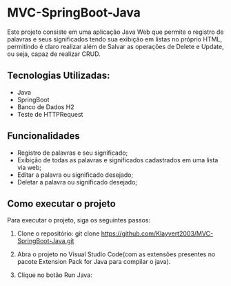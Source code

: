 # MVC-SpringBoot-Java

Este projeto consiste em uma aplicação Java Web que permite o registro de palavras e seus significados tendo sua exibição em listas no próprio HTML, permitindo é claro realizar além de Salvar as operações de Delete e Update, ou seja, capaz de realizar CRUD.

## Tecnologias Utilizadas:
- Java
- SpringBoot
- Banco de Dados H2
- Teste de HTTPRequest

## Funcionalidades
- Registro de palavras e seu significado;
- Exibição de todas as palavras e significados cadastrados em uma lista via web;
- Editar a palavra ou significado desejado;
- Deletar a palavra ou significado desejado;

## Como executar o projeto

Para executar o projeto, siga os seguintes passos:

1. Clone o repositório:
git clone https://github.com/Klayvert2003/MVC-SpringBoot-Java.git

2. Abra o projeto no Visual Studio Code(com as extensões presentes no pacote Extension Pack for Java para compilar o java).

3. Clique no botão Run Java: